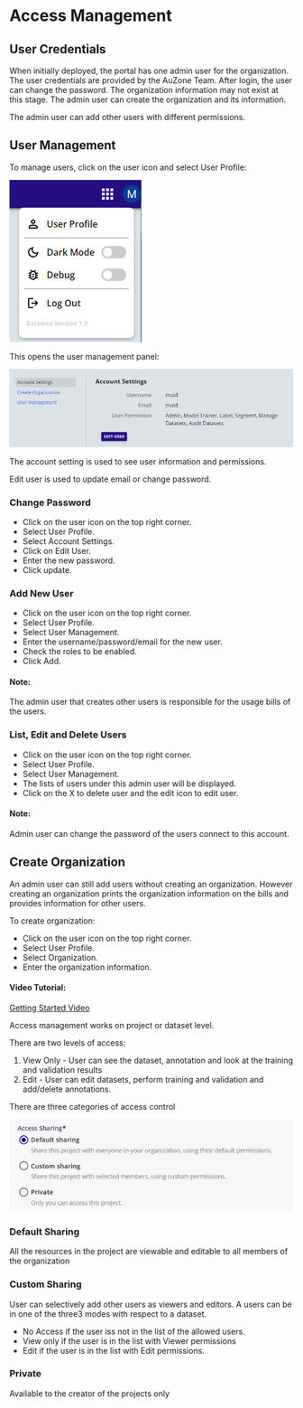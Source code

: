 # Access Management


## User Credentials

When initially deployed, the portal has one admin user for the organization.  The user credentials are provided by the AuZone Team. After login, the user can change the password. The organization information may not exist at this stage. The admin user can create the organization and its information. 

The admin user can add other users with different permissions. 

## User Management
To manage users, click on the user icon and select User Profile:

![alt text](image.png)

This opens the user management panel:

![alt text](image-1.png)

The account setting is used to see user information and permissions. 

Edit user is used to update email or change password.

### Change Password
- Click on the user icon on the top right corner. 
- Select User Profile.
- Select Account Settings.
- Click on Edit User.
- Enter the new password.
- Click update.

### Add New User
- Click on the user icon on the top right corner. 
- Select User Profile.
- Select User Management.
- Enter the username/password/email for the new user.
- Check the roles to be enabled.
- Click Add.

#### Note: 
The admin user that creates other users is responsible for the usage bills of the users.

### List, Edit and Delete Users
- Click on the user icon on the top right corner.
- Select User Profile.
- Select User Management.
- The lists of users under this admin user will be displayed.
- Click on the X to delete user and the edit icon to edit user. 

#### Note: 
Admin user can change the password of the users connect to this account.

## Create Organization
An admin user can still add users without creating an organization. However creating an organization prints the organization information on the bills and provides information for other users.

To create organization:

- Click on the user icon on the top right corner. 
- Select User Profile.
- Select Organization.
- Enter the organization information.
 

#### Video Tutorial:
[Getting Started Video](https://youtu.be/DJabdEHaZ8E)


Access management works on project or dataset level.

There are two levels of access:

1. View Only - User can see the dataset, annotation and look at the training and validation results
2. Edit - User can edit datasets, perform training and validation and add/delete annotations.

There are three categories of access control

![](access.png)

### Default Sharing
All the resources in the project are viewable and editable to all members of the organization 

### Custom Sharing

User can selectively add other users as viewers and editors. A users can be in one of the three3 modes with respect to a dataset.

- No Access if the user iss not in the list of the allowed users.
- View only if the user is in the list with Viewer permissions
- Edit if the user is in the list with Edit permissions.  

### Private

Available to the creator of the projects only

